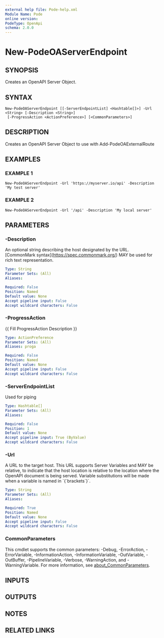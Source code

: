 ```yaml
---
external help file: Pode-help.xml
Module Name: Pode
online version:
PodeType: OpenApi
schema: 2.0.0
---
```


# New-PodeOAServerEndpoint

## SYNOPSIS
Creates an OpenAPI Server Object.

## SYNTAX

```
New-PodeOAServerEndpoint [[-ServerEndpointList] <Hashtable[]>] -Url <String> [-Description <String>]
 [-ProgressAction <ActionPreference>] [<CommonParameters>]
```

## DESCRIPTION
Creates an OpenAPI Server Object to use with Add-PodeOAExternalRoute

## EXAMPLES

### EXAMPLE 1
```
New-PodeOAServerEndpoint -Url 'https://myserver.io/api' -Description 'My test server'
```

### EXAMPLE 2
```
New-PodeOAServerEndpoint -Url '/api' -Description 'My local server'
```

## PARAMETERS

### -Description
An optional string describing the host designated by the URL.
\[CommonMark syntax\](https://spec.commonmark.org/) MAY be used for rich text representation.

```yaml
Type: String
Parameter Sets: (All)
Aliases:

Required: False
Position: Named
Default value: None
Accept pipeline input: False
Accept wildcard characters: False
```

### -ProgressAction
{{ Fill ProgressAction Description }}

```yaml
Type: ActionPreference
Parameter Sets: (All)
Aliases: proga

Required: False
Position: Named
Default value: None
Accept pipeline input: False
Accept wildcard characters: False
```

### -ServerEndpointList
Used for piping

```yaml
Type: Hashtable[]
Parameter Sets: (All)
Aliases:

Required: False
Position: 1
Default value: None
Accept pipeline input: True (ByValue)
Accept wildcard characters: False
```

### -Url
A URL to the target host. 
This URL supports Server Variables and MAY be relative, to indicate that the host location is relative to the location where the OpenAPI document is being served.
Variable substitutions will be made when a variable is named in \`{\`brackets\`}\`.

```yaml
Type: String
Parameter Sets: (All)
Aliases:

Required: True
Position: Named
Default value: None
Accept pipeline input: False
Accept wildcard characters: False
```

### CommonParameters
This cmdlet supports the common parameters: -Debug, -ErrorAction, -ErrorVariable, -InformationAction, -InformationVariable, -OutVariable, -OutBuffer, -PipelineVariable, -Verbose, -WarningAction, and -WarningVariable. For more information, see [about_CommonParameters](http://go.microsoft.com/fwlink/?LinkID=113216).

## INPUTS

## OUTPUTS

## NOTES

## RELATED LINKS

